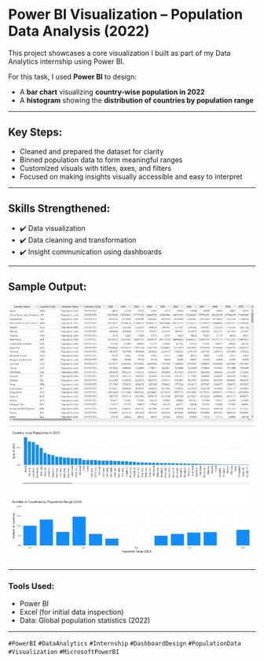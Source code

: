 #  Power BI Visualization – Population Data Analysis (2022)

This project showcases a core visualization I built as part of my Data Analytics internship using Power BI.

For this task, I used **Power BI** to design:

-  A **bar chart** visualizing **country-wise population in 2022**
-  A **histogram** showing the **distribution of countries by population range**

---

##  Key Steps:
- Cleaned and prepared the dataset for clarity  
- Binned population data to form meaningful ranges  
- Customized visuals with titles, axes, and filters  
- Focused on making insights visually accessible and easy to interpret  

---

##  Skills Strengthened:
- ✔️ Data visualization  
- ✔️ Data cleaning and transformation  
- ✔️ Insight communication using dashboards  

---

##  Sample Output:
![Dashboard Screenshot](https://github.com/gayathrisajeevan/PRODIGY_DS_01/blob/main/dashboard.jpg)


---

###  Tools Used:
- Power BI
- Excel (for initial data inspection)
- Data: Global population statistics (2022)

---


`#PowerBI` `#DataAnalytics` `#Internship` `#DashboardDesign` `#PopulationData` `#Visualization` `#MicrosoftPowerBI`
